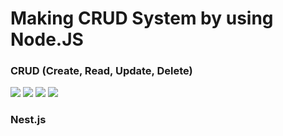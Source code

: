 # Making CRUD System by using Node.JS

### CRUD (Create, Read, Update, Delete)

<img src = "https://user-images.githubusercontent.com/58673491/229952622-7daa0ecf-14b0-4b02-a7e5-eeb0998b13fb.png">
<img src = "https://user-images.githubusercontent.com/58673491/229952662-6f1274b7-a110-4518-9fb4-0711a5144099.png">
<img src = "https://user-images.githubusercontent.com/58673491/229952666-a559fae3-de93-4630-b915-50d7e7a4d697.png">
<img src = "https://user-images.githubusercontent.com/58673491/229952665-e2bf6e83-fdf9-4cef-b000-85f82f1600af.png">

### Nest.js